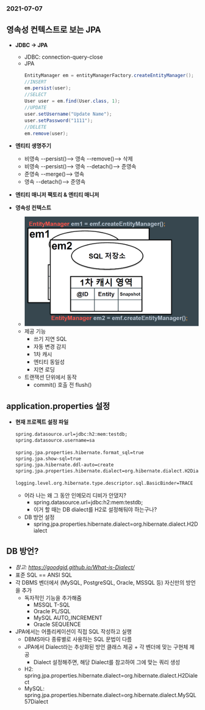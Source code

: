 ### 2021-07-07

## 영속성 컨텍스트로 보는 JPA
- **JDBC -> JPA**
    - JDBC: connection-query-close
    - JPA
        ```java
        EntityManager em = entityManagerFactory.createEntityManager();
        //INSERT
        em.persist(user);
        //SELECT
        User user = em.find(User.class, 1);
        //UPDATE
        user.setUsername("Update Name");
        user.setPassword("1111");
        //DELETE
        em.remove(user);
        ```
- **엔티티 생명주기**
    - 비영속 --persist()--> 영속 --remove()--> 삭제  
    - 비영속 --persist()--> 영속 --detach()--> 준영속
    - 준영속 --merge()--> 영속
    - 영속 --detach()--> 준영속

- **엔티티 매니저 팩토리 & 엔티티 매니저**

- **영속성 컨텍스트**
    - ![](../image/2021-07-08-context.PNG)
    - 제공 기능
        - 쓰기 지연 SQL
        - 자동 변경 감지
        - 1차 캐시
        - 엔티티 동일성
        - 지연 로딩
    - 트랜잭션 단위에서 동작
        - commit() 호출 전 flush()
        
## application.properties 설정
- **현재 프로젝트 설정 파일**
    ```properties
    spring.datasource.url=jdbc:h2:mem:testdb;
    spring.datasource.username=sa
    
    spring.jpa.properties.hibernate.format_sql=true
    spring.jpa.show-sql=true
    spring.jpa.hibernate.ddl-auto=create
    spring.jpa.properties.hibernate.dialect=org.hibernate.dialect.H2Dialect
    
    logging.level.org.hibernate.type.descriptor.sql.BasicBinder=TRACE
    ```
    - 어라 나는 왜 그 동안 인메모리 디비가 안댔지?
        - spring.datasource.url=jdbc:h2:mem:testdb;
        - 이거 할 때는 DB dialect를 H2로 설정해둬야 하는구나?
    - DB 방언 설정
        - spring.jpa.properties.hibernate.dialect=org.hibernate.dialect.H2Dialect

## DB 방언?
- *참고: https://goodgid.github.io/What-is-Dialect/*
- 표준 SQL == ANSI SQL
- 각 DBMS 벤더에서 (MySQL, PostgreSQL, Oracle, MSSQL 등) 자신만의 방언을 추가
    - 독자적인 기능을 추가해줌
        - MSSQL T-SQL
        - Oracle PL/SQL
        - MySQL AUTO_INCREMENT
        - Oracle SEQUENCE
- JPA에서는 어플리케이션이 직접 SQL 작성하고 실행
    - DBMS마다 종류별로 사용하는 SQL 문법이 다름
    - JPA에서 Dialect라는 추상화된 방언 클래스 제공 + 각 벤더에 맞는 구현체 제공
        - Dialect 설정해주면, 해당 Dialect를 참고하여 그에 맞는 쿼리 생성
    - H2: spring.jpa.properties.hibernate.dialect=org.hibernate.dialect.H2Dialect
    - MySQL: spring.jpa.properties.hibernate.dialect=org.hibernate.dialect.MySQL57Dialect

